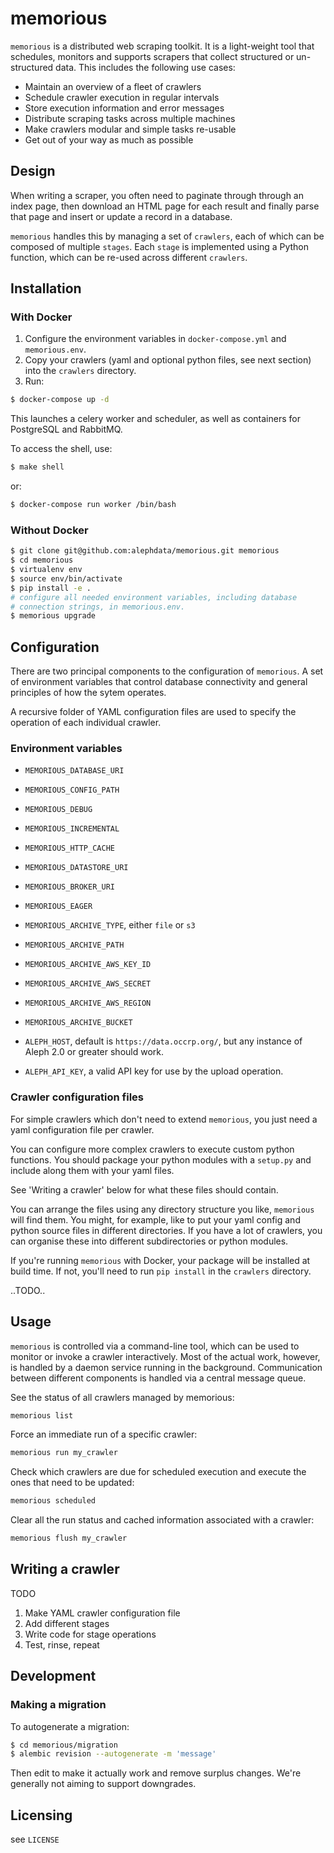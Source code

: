 # memorious

``memorious`` is a distributed web scraping toolkit. It is a light-weight tool that
schedules, monitors and supports scrapers that collect structured or
un-structured data. This includes the following use cases:

* Maintain an overview of a fleet of crawlers
* Schedule crawler execution in regular intervals
* Store execution information and error messages
* Distribute scraping tasks across multiple machines
* Make crawlers modular and simple tasks re-usable
* Get out of your way as much as possible

## Design

When writing a scraper, you often need to paginate through through an index
page, then download an HTML page for each result and finally parse that page
and insert or update a record in a database.

``memorious`` handles this by managing a set of ``crawlers``, each of which can
be composed of multiple ``stages``. Each ``stage`` is implemented using a
Python function, which can be re-used across different ``crawlers``.

## Installation

### With Docker

1. Configure the environment variables in `docker-compose.yml` and 
`memorious.env`. 
2. Copy your crawlers (yaml and optional python files, see next section) into 
the `crawlers` directory.
3. Run:

```sh
$ docker-compose up -d
```

This launches a celery worker and scheduler, as well as containers for 
PostgreSQL and RabbitMQ.

To access the shell, use:

```sh
$ make shell
```

or:

```sh
$ docker-compose run worker /bin/bash
```

### Without Docker

```sh
$ git clone git@github.com:alephdata/memorious.git memorious
$ cd memorious
$ virtualenv env
$ source env/bin/activate
$ pip install -e .
# configure all needed environment variables, including database
# connection strings, in memorious.env.
$ memorious upgrade
```

## Configuration

There are two principal components to the configuration of ``memorious``. A
set of environment variables that control database connectivity and general
principles of how the sytem operates. 

A recursive folder of YAML configuration files are used to specify the 
operation of each individual crawler.

### Environment variables

* ``MEMORIOUS_DATABASE_URI``
* ``MEMORIOUS_CONFIG_PATH``
* ``MEMORIOUS_DEBUG``
* ``MEMORIOUS_INCREMENTAL``
* ``MEMORIOUS_HTTP_CACHE``
* ``MEMORIOUS_DATASTORE_URI``
* ``MEMORIOUS_BROKER_URI``
* ``MEMORIOUS_EAGER``

* ``MEMORIOUS_ARCHIVE_TYPE``, either ``file`` or ``s3``
* ``MEMORIOUS_ARCHIVE_PATH``
* ``MEMORIOUS_ARCHIVE_AWS_KEY_ID``
* ``MEMORIOUS_ARCHIVE_AWS_SECRET``
* ``MEMORIOUS_ARCHIVE_AWS_REGION``
* ``MEMORIOUS_ARCHIVE_BUCKET``

* ``ALEPH_HOST``, default is ``https://data.occrp.org/``, but any instance
  of Aleph 2.0 or greater should work.
* ``ALEPH_API_KEY``, a valid API key for use by the upload operation.

### Crawler configuration files

For simple crawlers which don't need to extend ``memorious``, you just need
a yaml configuration file per crawler.

You can configure more complex crawlers to execute custom python functions. You 
should package your python modules with a `setup.py` and include along them with 
your yaml files.

See 'Writing a crawler' below for what these files should contain.

You can arrange the files using any directory structure you like, ``memorious`` will
find them. You might, for example, like to put your yaml config and python source
files in different directories. If you have a lot of crawlers, you can organise
these into different subdirectories or python modules.

If you're running ``memorious`` with Docker, your package will be installed at
build time. If not, you'll need to run `pip install` in the `crawlers` directory.

..TODO..

## Usage

``memorious`` is controlled via a command-line tool, which can be used to monitor
or invoke a crawler interactively. Most of the actual work, however, is handled
by a daemon service running in the background. Communication between different
components is handled via a central message queue.

See the status of all crawlers managed by memorious:

```sh
memorious list
```

Force an immediate run of a specific crawler:

```sh
memorious run my_crawler
```

Check which crawlers are due for scheduled execution and execute the ones that
need to be updated:

```sh
memorious scheduled
```

Clear all the run status and cached information associated with a crawler:

```sh
memorious flush my_crawler
```

## Writing a crawler

TODO

1. Make YAML crawler configuration file
2. Add different stages
3. Write code for stage operations
4. Test, rinse, repeat

## Development

### Making a migration

To autogenerate a migration:

```sh
$ cd memorious/migration
$ alembic revision --autogenerate -m 'message'
```

Then edit to make it actually work and remove surplus changes. We're generally
not aiming to support downgrades.

## Licensing

see ``LICENSE``
